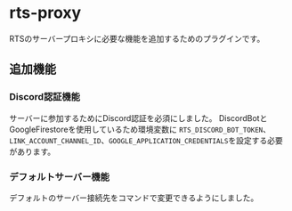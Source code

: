 # rts-proxy
RTSのサーバープロキシに必要な機能を追加するためのプラグインです。

## 追加機能

### Discord認証機能
サーバーに参加するためにDiscord認証を必須にしました。
DiscordBotとGoogleFirestoreを使用しているため環境変数に
`RTS_DISCORD_BOT_TOKEN`、`LINK_ACCOUNT_CHANNEL_ID`、`GOOGLE_APPLICATION_CREDENTIALS`を設定する必要があります。

### デフォルトサーバー機能
デフォルトのサーバー接続先をコマンドで変更できるようにしました。
